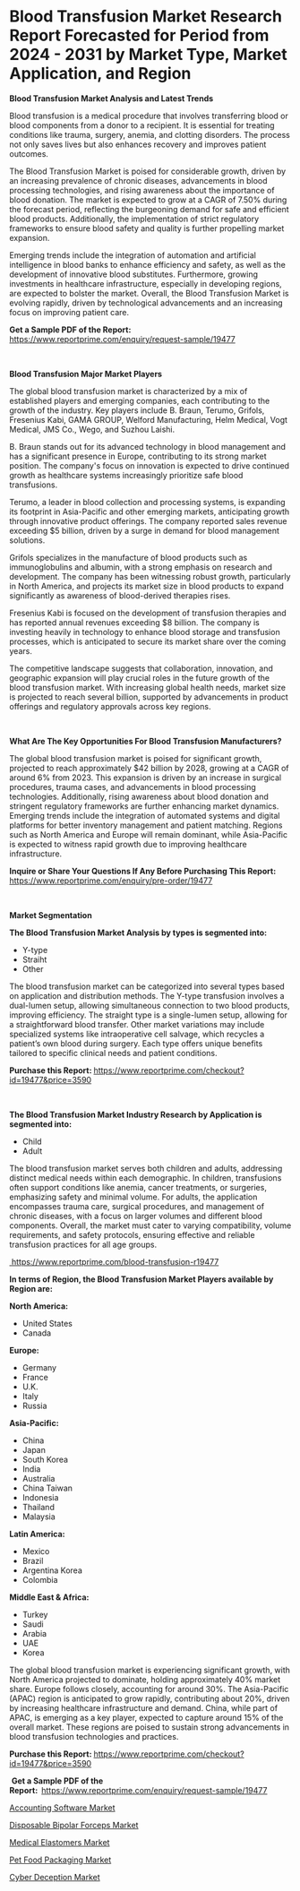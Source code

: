 <p><h1>Blood Transfusion Market Research Report Forecasted for Period from 2024 -  2031 by Market Type, Market Application, and Region</h1></p><p><strong>Blood Transfusion Market Analysis and Latest Trends</strong></p>
<p><p>Blood transfusion is a medical procedure that involves transferring blood or blood components from a donor to a recipient. It is essential for treating conditions like trauma, surgery, anemia, and clotting disorders. The process not only saves lives but also enhances recovery and improves patient outcomes.</p><p>The Blood Transfusion Market is poised for considerable growth, driven by an increasing prevalence of chronic diseases, advancements in blood processing technologies, and rising awareness about the importance of blood donation. The market is expected to grow at a CAGR of 7.50% during the forecast period, reflecting the burgeoning demand for safe and efficient blood products. Additionally, the implementation of strict regulatory frameworks to ensure blood safety and quality is further propelling market expansion.</p><p>Emerging trends include the integration of automation and artificial intelligence in blood banks to enhance efficiency and safety, as well as the development of innovative blood substitutes. Furthermore, growing investments in healthcare infrastructure, especially in developing regions, are expected to bolster the market. Overall, the Blood Transfusion Market is evolving rapidly, driven by technological advancements and an increasing focus on improving patient care.</p></p>
<p><strong>Get a Sample PDF of the Report:&nbsp;</strong> <a href="https://www.reportprime.com/enquiry/request-sample/19477?utm_campaign=101&utm_medium=2&utm_source=Github&utm_content=ia&utm_term=23112024&utm_id=blood-transfusion">https://www.reportprime.com/enquiry/request-sample/19477</a></p>
<p>&nbsp;</p>
<p><strong>Blood Transfusion Major Market Players</strong></p>
<p><p>The global blood transfusion market is characterized by a mix of established players and emerging companies, each contributing to the growth of the industry. Key players include B. Braun, Terumo, Grifols, Fresenius Kabi, GAMA GROUP, Welford Manufacturing, Helm Medical, Vogt Medical, JMS Co., Wego, and Suzhou Laishi.</p><p>B. Braun stands out for its advanced technology in blood management and has a significant presence in Europe, contributing to its strong market position. The company's focus on innovation is expected to drive continued growth as healthcare systems increasingly prioritize safe blood transfusions.</p><p>Terumo, a leader in blood collection and processing systems, is expanding its footprint in Asia-Pacific and other emerging markets, anticipating growth through innovative product offerings. The company reported sales revenue exceeding $5 billion, driven by a surge in demand for blood management solutions.</p><p>Grifols specializes in the manufacture of blood products such as immunoglobulins and albumin, with a strong emphasis on research and development. The company has been witnessing robust growth, particularly in North America, and projects its market size in blood products to expand significantly as awareness of blood-derived therapies rises.</p><p>Fresenius Kabi is focused on the development of transfusion therapies and has reported annual revenues exceeding $8 billion. The company is investing heavily in technology to enhance blood storage and transfusion processes, which is anticipated to secure its market share over the coming years.</p><p>The competitive landscape suggests that collaboration, innovation, and geographic expansion will play crucial roles in the future growth of the blood transfusion market. With increasing global health needs, market size is projected to reach several billion, supported by advancements in product offerings and regulatory approvals across key regions.</p></p>
<p>&nbsp;</p>
<p><strong>What Are The Key Opportunities For Blood Transfusion Manufacturers?</strong></p>
<p><p>The global blood transfusion market is poised for significant growth, projected to reach approximately $42 billion by 2028, growing at a CAGR of around 6% from 2023. This expansion is driven by an increase in surgical procedures, trauma cases, and advancements in blood processing technologies. Additionally, rising awareness about blood donation and stringent regulatory frameworks are further enhancing market dynamics. Emerging trends include the integration of automated systems and digital platforms for better inventory management and patient matching. Regions such as North America and Europe will remain dominant, while Asia-Pacific is expected to witness rapid growth due to improving healthcare infrastructure.</p></p>
<p><strong>Inquire or Share Your Questions If Any Before Purchasing This Report:</strong> <a href="https://www.reportprime.com/enquiry/pre-order/19477?utm_campaign=101&utm_medium=2&utm_source=Github&utm_content=ia&utm_term=23112024&utm_id=blood-transfusion">https://www.reportprime.com/enquiry/pre-order/19477</a></p>
<p>&nbsp;</p>
<p><strong>Market Segmentation</strong></p>
<p><strong>The Blood Transfusion Market Analysis by types is segmented into:</strong></p>
<p><ul><li>Y-type</li><li>Straiht</li><li>Other</li></ul></p>
<p><p>The blood transfusion market can be categorized into several types based on application and distribution methods. The Y-type transfusion involves a dual-lumen setup, allowing simultaneous connection to two blood products, improving efficiency. The straight type is a single-lumen setup, allowing for a straightforward blood transfer. Other market variations may include specialized systems like intraoperative cell salvage, which recycles a patient’s own blood during surgery. Each type offers unique benefits tailored to specific clinical needs and patient conditions.</p></p>
<p><strong>Purchase this Report:&nbsp;</strong><a href="https://www.reportprime.com/checkout?id=19477&price=3590&utm_campaign=101&utm_medium=2&utm_source=Github&utm_content=ia&utm_term=23112024&utm_id=blood-transfusion">https://www.reportprime.com/checkout?id=19477&price=3590</a></p>
<p>&nbsp;</p>
<p><strong>The Blood Transfusion Market Industry Research by Application is segmented into:</strong></p>
<p><ul><li>Child</li><li>Adult</li></ul></p>
<p><p>The blood transfusion market serves both children and adults, addressing distinct medical needs within each demographic. In children, transfusions often support conditions like anemia, cancer treatments, or surgeries, emphasizing safety and minimal volume. For adults, the application encompasses trauma care, surgical procedures, and management of chronic diseases, with a focus on larger volumes and different blood components. Overall, the market must cater to varying compatibility, volume requirements, and safety protocols, ensuring effective and reliable transfusion practices for all age groups.</p></p>
<p><a href="https://www.reportprime.com/blood-transfusion-r19477?utm_campaign=101&utm_medium=2&utm_source=Github&utm_content=ia&utm_term=23112024&utm_id=blood-transfusion">&nbsp;https://www.reportprime.com/blood-transfusion-r19477</a></p>
<p><strong>In terms of Region, the Blood Transfusion Market Players available by Region are:</strong></p>
<p>
    <p> <strong> North America: </strong>
        <ul>
            <li>United States</li>
            <li>Canada</li>
        </ul>
        </p> 
    <p> <strong> Europe: </strong>
        <ul>
            <li>Germany</li>
            <li>France</li>
            <li>U.K.</li>
            <li>Italy</li>
            <li>Russia</li>
        </ul>
        </p> 
    <p> <strong> Asia-Pacific: </strong>
        <ul>
            <li>China</li>
            <li>Japan</li>
            <li>South Korea</li>
            <li>India</li>
            <li>Australia</li>
            <li>China Taiwan</li>
            <li>Indonesia</li>
            <li>Thailand</li>
            <li>Malaysia</li>
        </ul>
        </p> 
    <p> <strong> Latin America: </strong>
        <ul>
            <li>Mexico</li>
            <li>Brazil</li>
            <li>Argentina Korea</li>
            <li>Colombia</li>
        </ul>
        </p> 
    <p> <strong> Middle East & Africa: </strong>
        <ul>
            <li>Turkey</li>
            <li>Saudi</li>
            <li>Arabia</li>
            <li>UAE</li>
            <li>Korea</li>
        </ul>
    </p>
    </p>
<p><p>The global blood transfusion market is experiencing significant growth, with North America projected to dominate, holding approximately 40% market share. Europe follows closely, accounting for around 30%. The Asia-Pacific (APAC) region is anticipated to grow rapidly, contributing about 20%, driven by increasing healthcare infrastructure and demand. China, while part of APAC, is emerging as a key player, expected to capture around 15% of the overall market. These regions are poised to sustain strong advancements in blood transfusion technologies and practices.</p></p>
<p><strong>Purchase this Report: </strong><a href="https://www.reportprime.com/checkout?id=19477&price=3590&utm_campaign=101&utm_medium=2&utm_source=Github&utm_content=ia&utm_term=23112024&utm_id=blood-transfusion">https://www.reportprime.com/checkout?id=19477&price=3590</a></p>
<p>&nbsp;<strong>Get a Sample PDF of the Report:&nbsp;&nbsp;</strong><a href="https://www.reportprime.com/enquiry/request-sample/19477?utm_campaign=101&utm_medium=2&utm_source=Github&utm_content=ia&utm_term=23112024&utm_id=blood-transfusion">https://www.reportprime.com/enquiry/request-sample/19477</a></p>
<p><strong></strong></p>
<p><p><a href="https://www.linkedin.com/pulse/focus-accounting-software-market-trends-metrics-sales-size-growing-t6e1c?utm_campaign=101&utm_medium=2&utm_source=Github&utm_content=ia&utm_term=23112024&utm_id=blood-transfusion">Accounting Software Market</a></p><p><a href="https://github.com/gallegoszuri803/Market-Research-Report-List-1/blob/main/disposable-bipolar-forceps-market.md?utm_campaign=101&utm_medium=2&utm_source=Github&utm_content=ia&utm_term=23112024&utm_id=blood-transfusion">Disposable Bipolar Forceps Market</a></p><p><a href="https://github.com/kathiestrine5ty/Market-Research-Report-List-1/blob/main/medical-elastomers-market.md?utm_campaign=101&utm_medium=2&utm_source=Github&utm_content=ia&utm_term=23112024&utm_id=blood-transfusion">Medical Elastomers Market</a></p><p><a href="https://www.linkedin.com/pulse/pet-food-packaging-market-indicators-size-regional-breakdown-nnkxc?utm_campaign=101&utm_medium=2&utm_source=Github&utm_content=ia&utm_term=23112024&utm_id=blood-transfusion">Pet Food Packaging Market</a></p><p><a href="https://issuu.com/reportprime-2/docs/cyber-deception-market-size-2030.pp_981c98fd8fd5f1?utm_campaign=101&utm_medium=2&utm_source=Github&utm_content=ia&utm_term=23112024&utm_id=blood-transfusion">Cyber Deception Market</a></p></p>
